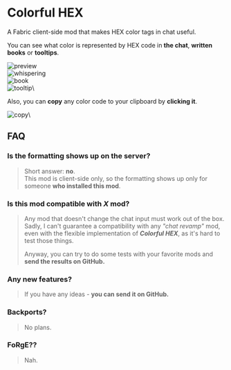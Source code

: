 # Colorful HEX
A Fabric client-side mod that makes HEX color tags in chat useful.

You can see what color is represented by HEX code in **the chat**,
**written books** or **tooltips**.

![preview](https://github.com/SyberiaK/colorful-hex/blob/release/1.19.2-1.20.2/media/preview.png?raw=true)\
![whispering](https://github.com/SyberiaK/colorful-hex/blob/release/1.19.2-1.20.2/media/whisper.png?raw=true)\
![book](https://github.com/SyberiaK/colorful-hex/blob/release/1.19.2-1.20.2/media/book.png?raw=true)\
![tooltip](https://github.com/SyberiaK/colorful-hex/blob/release/1.19.2-1.20.2/media/tooltip.png?raw=true)\

Also, you can **copy** any color code to your clipboard by **clicking it**.

![copy](https://github.com/SyberiaK/colorful-hex/blob/release/1.19.2-1.20.2/media/copy.png?raw=true)\


## FAQ

### Is the formatting shows up on the server?
> Short answer: **no**.\
This mod is client-side only, so the formatting shows up only for someone 
**who installed this mod**.
### Is this mod compatible with *X* mod?
> Any mod that doesn't change the chat input must work out of the box. \
Sadly, I can't guarantee a compatibility with any *"chat revamp"* mod,
even with the flexible implementation of ***Colorful HEX***, 
as it's hard to test those things.
>
> Anyway, you can try to do some tests with your favorite mods and 
**send the results on GitHub.**
### Any new features?
> If you have any ideas - **you can send it on GitHub.**
### Backports?
> No plans.
### FoRgE??
> Nah.

